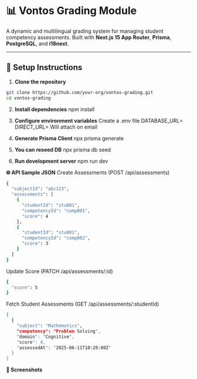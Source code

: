 # 📊 Vontos Grading Module

A dynamic and multilingual grading system for managing student competency assessments. Built with **Next.js 15 App Router**, **Prisma**, **PostgreSQL**, and **i18next**.

---

## 🚀 Setup Instructions

1. **Clone the repository**

```bash
git clone https://github.com/your-org/vontos-grading.git
cd vontos-grading
```

2. **Install dependencies**
npm install


3. **Configure environment variables**
Create a .env file
DATABASE_URL=
DIRECT_URL=
Will attach on email


4. **Generate Prisma Client**
npx prisma generate


5. **You can reseed DB**
npx prisma db seed

6. **Run development server**
npm run dev


**🌐 API Sample JSON**
Create Assessments (POST /api/assessments)
```bash
{
  "subjectId": "abc123",
  "assessments": [
    {
      "studentId": "stu001",
      "competencyId": "comp001",
      "score": 4
    },
    {
      "studentId": "stu001",
      "competencyId": "comp002",
      "score": 3
    }
  ]
}
```

Update Score (PATCH /api/assessments/:id)
```bash
{
  "score": 5
}
```

Fetch Student Assessments (GET /api/assessments/:studentId)
```bash
[
  {
    "subject": "Mathematics",
    "competency": "Problem Solving",
    "domain": "Cognitive",
    "score": 4,
    "assessedAt": "2025-06-11T10:20:00Z"
  }
]
```

**📸 Screenshots**
